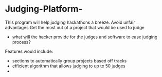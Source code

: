 # Judging-Platform-

This program will help judging hackathons a breeze.
Avoid unfair advantages
Get the most out of a project that would be used to judge
- what will the hacker provide for the judges and software to ease judging process?

Features would include:
- sections to automatically group projects based off tracks
- efficient algorithm that allows judging to up to 50 judges
-

